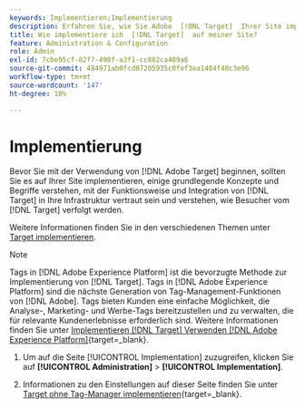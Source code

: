 ```yaml
---
keywords: Implementieren;Implementierung
description: Erfahren Sie, wie Sie Adobe  [!DNL Target]  Ihrer Site implementieren. Legen Sie globale Einstellungen, die Implementierungsmethode (AEP Web SDK oder at.js) und mehr fest.
title: Wie implementiere ich  [!DNL Target]  auf meiner Site?
feature: Administration & Configuration
role: Admin
exl-id: 7cbe95cf-82f7-490f-a3f1-cc882ca489a6
source-git-commit: 484971ab0fcd07205935c0fef3ea1484f40c3e96
workflow-type: tm+mt
source-wordcount: '147'
ht-degree: 10%

---
```


# Implementierung

Bevor Sie mit der Verwendung von [!DNL Adobe Target] beginnen, sollten Sie es auf Ihrer Site implementieren, einige grundlegende Konzepte und Begriffe verstehen, mit der Funktionsweise und Integration von [!DNL Target] in Ihre Infrastruktur vertraut sein und verstehen, wie Besucher vom [!DNL Target] verfolgt werden.

Weitere Informationen finden Sie in den verschiedenen Themen unter [Target implementieren](/help/main/c-implementing-target/implementing-target.md).

>[!NOTE]
>
>Tags in [!DNL Adobe Experience Platform] ist die bevorzugte Methode zur Implementierung von [!DNL Target]. Tags in [!DNL Adobe Experience Platform] sind die nächste Generation von Tag-Management-Funktionen von [!DNL Adobe]. Tags bieten Kunden eine einfache Möglichkeit, die Analyse-, Marketing- und Werbe-Tags bereitzustellen und zu verwalten, die für relevante Kundenerlebnisse erforderlich sind. Weitere Informationen finden Sie unter [Implementieren [!DNL Target] Verwenden [!DNL Adobe Experience Platform]](https://experienceleague.adobe.com/docs/target-dev/developer/client-side/at-js-implementation/deploy-at-js/implement-target-using-adobe-launch.html?lang=de){target=_blank}.

1. Um auf die Seite [!UICONTROL Implementation] zuzugreifen, klicken Sie auf **[!UICONTROL Administration]** > **[!UICONTROL Implementation]**.

1. Informationen zu den Einstellungen auf dieser Seite finden Sie unter [Target ohne Tag-Manager implementieren](https://experienceleague.adobe.com/docs/target-dev/developer/client-side/at-js-implementation/deploy-at-js/implement-target-without-a-tag-manager.html){target=_blank}.
